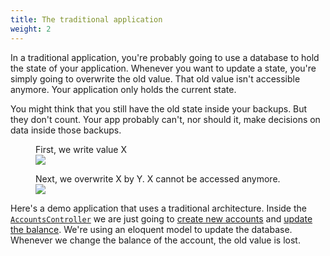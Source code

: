 ```yaml
---
title: The traditional application
weight: 2
---
```


In a traditional application, you're probably going to use a database to hold the state of your application. Whenever you want to update a state, you're simply going to overwrite the old value. That old value isn't accessible anymore. Your application only holds the current state.

You might think that you still have the old state inside your backups. But they don't count. Your app probably can't, nor should it, make decisions on data inside those backups.

<figure class="scheme">
    <figcaption class="scheme_caption">
        First, we write value X
    </figcaption>
    <img class="scheme_figure" src="../../images/db-01.svg">
</figure>

<figure class="scheme">
    <figcaption class="scheme_caption">
        Next, we overwrite X by Y. X cannot be accessed anymore.
    </figcaption>
    <img class="scheme_figure" src="../../images/db-02.svg">
</figure>

Here's a demo application that uses a traditional architecture. Inside the [`AccountsController`](https://github.com/spatie/larabank-traditional/blob/9cc38858c50a4f2ac5a36e64719c891fac85bd3f/app/Http/Controllers/AccountsController.php) we are just going to [create new accounts](https://github.com/spatie/larabank-traditional/blob/9cc38858c50a4f2ac5a36e64719c891fac85bd3f/app/Http/Controllers/AccountsController.php#L19-L27) and [update the balance](https://github.com/spatie/larabank-traditional/blob/9cc38858c50a4f2ac5a36e64719c891fac85bd3f/app/Http/Controllers/AccountsController.php#L29-L36). We're using an eloquent model to update the database. Whenever we change the balance of the account, the old value is lost.
